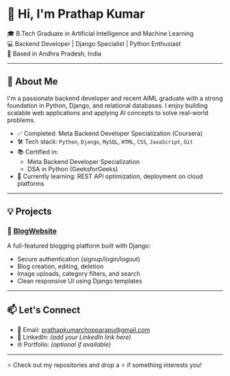 # 👋 Hi, I'm Prathap Kumar

🎓 B.Tech Graduate in Artificial Intelligence and Machine Learning  
💻 Backend Developer | Django Specialist | Python Enthusiast  
📍 Based in Andhra Pradesh, India

---

## 🚀 About Me

I'm a passionate backend developer and recent AIML graduate with a strong foundation in Python, Django, and relational databases. I enjoy building scalable web applications and applying AI concepts to solve real-world problems.

- ✅ Completed: Meta Backend Developer Specialization (Coursera)
- 🛠️ Tech stack: `Python`, `Django`, `MySQL`, `HTML`, `CSS`, `JavaScript`, `Git`
- 📚 Certified in:  
  - Meta Backend Developer Specialization  
  - DSA in Python (GeeksforGeeks)
- 🌱 Currently learning: REST API optimization, deployment on cloud platforms

---

## 💡 Projects

### 🔗 [BlogWebsite](https://github.com/yourusername/blogwebsite)
A full-featured blogging platform built with Django:  
- Secure authentication (signup/login/logout)  
- Blog creation, editing, deletion  
- Image uploads, category filters, and search  
- Clean responsive UI using Django templates

---

## 📫 Let's Connect

- 📧 Email: [prathapkumarchopparapu@gmail.com](mailto:prathapkumarchopparapu@gmail.com)
- 💼 LinkedIn: *(add your LinkedIn link here)*
- 🌐 Portfolio: *(optional if available)*

---

⭐ Check out my repositories and drop a ⭐ if something interests you!
